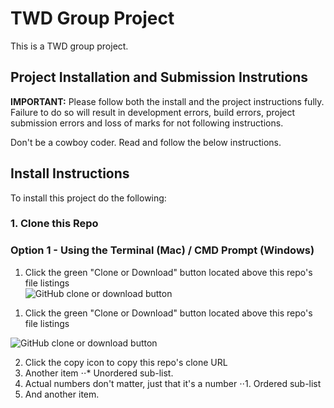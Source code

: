 # TWD Group Project
This is a TWD group project.

## Project Installation and Submission Instrutions

**IMPORTANT:** Please follow both the install and the project instructions fully. Failure to do so will result in development errors, build errors, project submission errors and loss of marks for not following instructions.

Don't be a cowboy coder. Read and follow the below instructions.

## Install Instructions
To install this project do the following:

### 1. Clone this Repo

### Option 1 - Using the Terminal (Mac) / CMD Prompt (Windows)

<ol>
  <li>Click the green "Clone or Download" button located above this repo's file listings<br><img src="https://res.michaelwhyte.ca/github-clone-download-button-with-red-circle.jpg" alt="GitHub clone or download button"></br></li>

</ol>

1. Click the green "Clone or Download" button located above this repo's file listings

![GitHub clone or download button](https://res.michaelwhyte.ca/github-clone-download-button-with-red-circle.jpg)

2. Click the copy icon to copy this repo's clone URL
3. Another item
⋅⋅* Unordered sub-list. 
4. Actual numbers don't matter, just that it's a number
⋅⋅1. Ordered sub-list
5. And another item.
